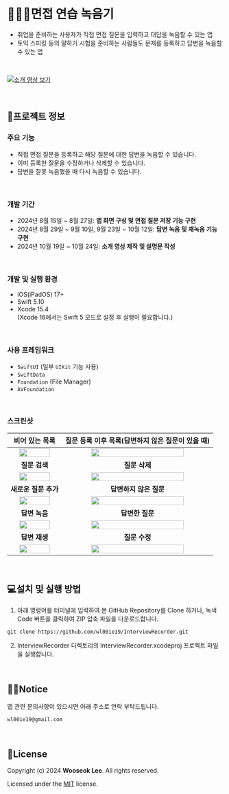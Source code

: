 # 🧑🏻‍💻면접 연습 녹음기

- 취업을 준비하는 사용자가 직접 면접 질문을 입력하고 대답을 녹음할 수 있는 앱
- 토익 스피킹 등의 말하기 시험을 준비하는 사람들도 문제를 등록하고 답변을 녹음할 수 있는 앱

<br>

[![소개 영상 보기](./Images/VideoShortcut.png)](https://youtu.be/zbYmkc8zR9c)

<br>

## 📱프로젝트 정보
### 주요 기능
- 직접 면접 질문을 등록하고 해당 질문에 대한 답변을 녹음할 수 있습니다. 
- 이미 등록한 질문을 수정하거나 삭제할 수 있습니다. 
- 답변을 잘못 녹음했을 때 다시 녹음할 수 있습니다.
<br>

### 개발 기간
- 2024년 8월 15일 ~ 8월 27일: **앱 화면 구성 및 면접 질문 저장 기능 구현**
- 2024년 8월 29일 ~ 9월 10일, 9월 23일 ~ 10월 12일: **답변 녹음 및 재녹음 기능 구현**
- 2024년 10월 19일 ~ 10월 24일: **소개 영상 제작 및 설명문 작성**
<br>

### 개발 및 실행 환경
- iOS(iPadOS) 17+
- Swift 5.10
- Xcode 15.4 <br>
  (Xcode 16에서는 Swift 5 모드로 설정 후 실행이 필요합니다.)
<br>

### 사용 프레임워크
- `SwiftUI` (일부 `UIKit` 기능 사용)
- `SwiftData`
- `Foundation` (File Manager)
- `AVFoundation`
<br>

### 스크린샷

| **비어 있는 목록** | **질문 등록 이후 목록(답변하지 않은 질문이 있을 때)** |
| :---: | :---: |
| <img src="./Images/EmptyList.png" width="80%"> | <img src="./Images/QuestionList.png" width="80%"> | 
| **질문 검색** | **질문 삭제** |
| <img src="./Images/Search.png" width="80%"> | <img src="./Images/DeleteList.png" width="80%"> | 
| **새로운 질문 추가** | **답변하지 않은 질문** |
|<img src="./Images/NewQuestion.png" width="80%">|<img src="./Images/UnansweredQuestion.png" width="80%">|
| **답변 녹음** | **답변한 질문** |
|<img src="./Images/AnswerRecording.png" width="80%">|<img src="./Images/AnsweredQuestion.png" width="80%">|
| **답변 재생** | **질문 수정** |
|<img src="./Images/AnswerPlaying.png" width="80%">|<img src="./Images/EditQuestion.png" width="80%">|
<br>


## 💻설치 및 실행 방법
1. 아래 명령어를 터미널에 입력하여 본 GitHub Repository를 Clone 하거나, 녹색 Code 버튼을 클릭하여 ZIP 압축 파일을 다운로드합니다.
```
git clone https://github.com/wl00ie19/InterviewRecorder.git
``` 
2. InterviewRecorder 디렉토리의 InterviewRecorder.xcodeproj 프로젝트 파일을 실행합니다. 
<br>

## 💁🏻Notice
앱 관련 문의사항이 있으시면 아래 주소로 연락 부탁드립니다. 
```
wl00ie19@gmail.com
```
<br>

## 📄License
Copyright (c) 2024 **Wooseok Lee**. All rights reserved.

Licensed under the [MIT](LICENSE) license.
